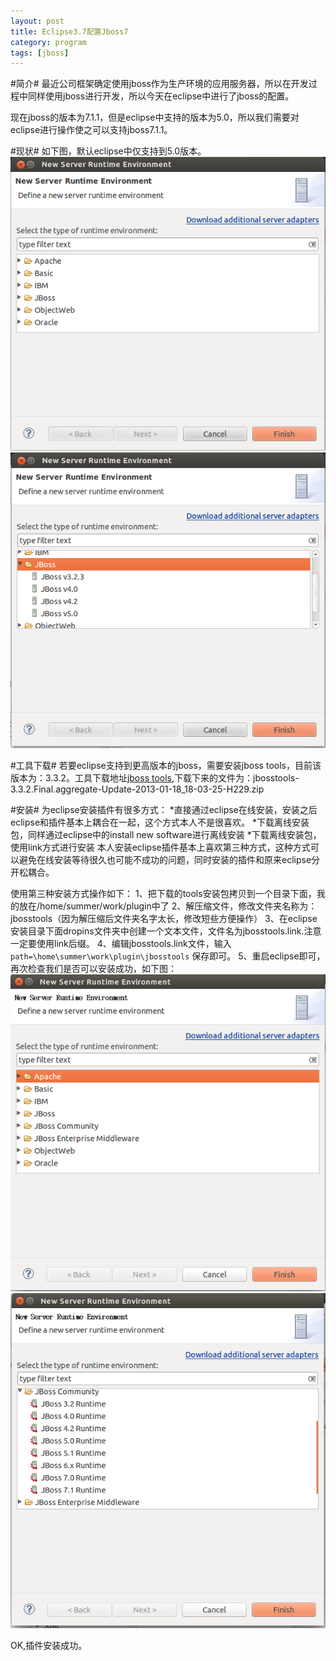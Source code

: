 ```yaml
---
layout: post
title: Eclipse3.7配置Jboss7
category: program
tags: [jboss]
---
```


#简介#
最近公司框架确定使用jboss作为生产环境的应用服务器，所以在开发过程中同样使用jboss进行开发，所以今天在eclipse中进行了jboss的配置。

现在jboss的版本为7.1.1，但是eclipse中支持的版本为5.0，所以我们需要对eclipse进行操作使之可以支持jboss7.1.1。

#现状#
如下图，默认eclipse中仅支持到5.0版本。
![eclipse](/images/eclipse1.png)
![eclipse](/images/eclipse2.png)

#工具下载#
若要eclipse支持到更高版本的jboss，需要安装jboss tools，目前该版本为：3.3.2。工具下载地址[jboss tools](http://tools.jboss.org/downloads/jbosstools/indigo/3.3.2.Final.html),下载下来的文件为：jbosstools-3.3.2.Final.aggregate-Update-2013-01-18_18-03-25-H229.zip

#安装#
为eclipse安装插件有很多方式：
*直接通过eclipse在线安装，安装之后eclipse和插件基本上耦合在一起，这个方式本人不是很喜欢。
*下载离线安装包，同样通过eclipse中的install new software进行离线安装
*下载离线安装包，使用link方式进行安装
本人安装eclipse插件基本上喜欢第三种方式，这种方式可以避免在线安装等待很久也可能不成功的问题，同时安装的插件和原来eclipse分开松耦合。

使用第三种安装方式操作如下：
1、把下载的tools安装包拷贝到一个目录下面，我的放在/home/summer/work/plugin中了
2、解压缩文件，修改文件夹名称为：jbosstools（因为解压缩后文件夹名字太长，修改短些方便操作）
3、在eclipse安装目录下面dropins文件夹中创建一个文本文件，文件名为jbosstools.link.注意一定要使用link后缀。
4、编辑jbosstools.link文件，输入`path=\home\summer\work\plugin\jbosstools` 保存即可。
5、重启eclipse即可，再次检查我们是否可以安装成功，如下图：
![eclipse](/images/eclipse3.png)
![eclipse](/images/eclipse4.png)

OK,插件安装成功。